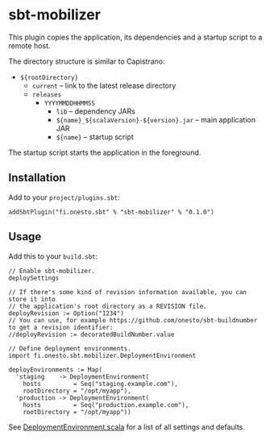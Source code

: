 sbt-mobilizer
=============

This plugin copies the application, its dependencies and a startup script to a remote host.

The directory structure is similar to Capistrano:
* `${rootDirectory}`
    * `current` – link to the latest release directory
    * `releases`
        * `YYYYMMDDHHMMSS`
            * `lib` – dependency JARs
            * `${name}_${scalaVersion}-${version}.jar` – main application JAR
            * `${name}` – startup script

The startup script starts the application in the foreground.


Installation
------------

Add to your `project/plugins.sbt`:

    addSbtPlugin("fi.onesto.sbt" % "sbt-mobilizer" % "0.1.0")


Usage
-----

Add this to your `build.sbt`:

    // Enable sbt-mobilizer.
    deploySettings
    
    // If there's some kind of revision information available, you can store it into
    // the application's root directory as a REVISION file.
    deployRevision := Option("1234")
    // You can use, for example https://github.com/onesto/sbt-buildnumber to get a revision identifier:
    //deployRevision := decoratedBuildNumber.value 

    // Define deployment environments.
    import fi.onesto.sbt.mobilizer.DeploymentEnvironment

    deployEnvironments := Map(
      'staging    -> DeploymentEnvironment(
        hosts         = Seq("staging.example.com"),
        rootDirectory = "/opt/myapp"),
      'production -> DeploymentEnvironment(
        hosts         = Seq("production.example.com"),
        rootDirectory = "/opt/myapp"))

See [DeploymentEnvironment.scala](src/main/scala/fi/onesto/sbt/mobilizer/DeploymentEnvironment.scala) for a list of all settings and defaults.
